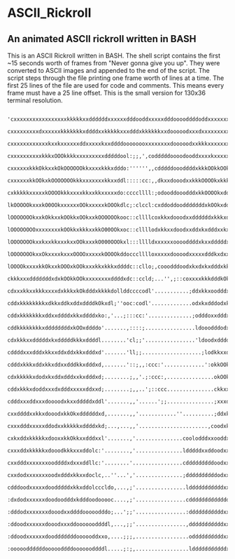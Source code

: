 # ASCII_Rickroll
## An animated ASCII rickroll written in BASH

This is an ASCII Rickroll written in BASH. The shell script contains the first ~15 seconds worth of frames from "Never gonna give you up". They were converted to ASCII images and appended to the end of the script. The script steps through the file printing one frame worth of lines at a time.
The first 25 lines of the file are used for code and comments. This means every frame must have a 25 line offset.
This is the small version for 130x36 terminal resolution.

               
              'cxxxxxxxxxxxxxxxxxkkkkkxxddddddxxxxxxdddooddxxxxxdddooooddddoddxxxxxxxxxdddooddc               
               cxxxxxxxxxdxxxxxxkkkkkkkxddddxxkkkkkxxxdddxkkkkkkxxdooooodxxxdxxxxxxxxxxddoooddc               
               cxxxxxxxxxxxxkxxkxxxxxxddxxxxxkxxddddoooooooxxxxxxxxdooooodxxkkkxxxxxxxxxddodddc               
               cxxxxxxxxxxkkkxOOOkkkkxxxxxxxxxdddddool:;;,',codddddoooodooddxxxxkxxxxxxxddodddc               
               cxxxxxxkkkOkkxxkOkOOOOOOkkxxxxkkkxdddo:'''''',,cdddddoooddddxkkkOOkkOOkxddoddddc               
               cxxxxxxkkOOkxkOOOOOOOkkkxxxxxxxkkxxddl:::::cc:,,dkxxdooodxxkkkOOOOkxkkkxddoddddc               
               cxkkkkkxxxxxkOOOOkkkxxxxkkxxkkxxxxxdo:ccccllll:;odooddooodddxkkOOOOkxddxxxddxxxc               
               lkOOOOOkxxxkO0OOkxxxxxxOOkxxxxxkOOOkdlc;:clccl:cxddoddoodddddddxkOOkxdddxxxxkxxl               
               lOOOOOOOkxxkOkkxxkOOkkxOOkxxkOOOOOOkooc::cllllcoxkkxdooodxxddddddxkkkxddxxkOOOkl               
               lOOOOOOOOxxxxxxxxkOOkkxkkkxxkkO00OOkxoc::cllllodxkkxxdoodxxddxkxdddxxkxxkOO0000o               
               lOOOOOOOkxxkxxkkxxxkxxOOkxxxkO000OOOkxl:::lllldxxxxxxooooddddxkxxdddddxxk000000o               
               lOOOOOOOkxxOkxxxxkxxxOOOOxxxxxkOOOOkddoccclllloxxxxxdoooodxxxxxdddkxdxxxkO00000d               
               lOOOOkxxxxkkOkxxkOOOxkOOkxxxkkxkkkxddddc::cllo;,cooodddoodxkxdxkxdddxkkxkO00000d               
               ckkkxxxdddddddxdxkOOkkOOkxxxxxxxxddddxdc::ccld;...'',;::coxxxxkkkdddkOkkxxkO000d               
               cdxxxkkxxkkkxxxxdxkkkxkOkdddxkkkkdollddccccodl'...........;ddxkkxoodddxxxxxxOO0o               
               cddxkkkkkkkkxdkkxddkxddxddddkOkxdl;''ooc:codl'.............odxkxdddodxkxxxkkxkkl               
               cddxkkkkkkkxddxxddddxkkxddddxko:,'...;:::cc:'..............;odddoxxdddxkkkOOOkxl               
               cddkkkkkkkkxddddddddxkOOxddddo'.......,::::;................ldooodddodxkkkkOOkxl               
               cdxkkkxxdddddxkxdddddkkkxddddl........'cl;;'................'ldoodxddddxxkkkOOkl               
               cddddxxxdddxkkxxddxddxkkxdddxd'.......'ll;;...................;lodkkxxdddddxkOkl               
               cdddxkkkxddxkkxddxxdddkkxdddxd,.......'::;,,:ccc:'.............':okkOOkddddddxxl               
               cdxkkkkkxdodxkxddxdddxxkxdddxd;........;,,'.;:ccc:,...............okOOkxxkkkkxxl               
               cddxkkkxdoddxxxdxdddxxxxxddxxd;........;,,..';::ccc...............ckkxxdxkxkOOkl               
               cdddxxxddxxxdoooodxkxxdddddxddl'.......,,'......';;...............;xxxdxxxxkOOkl               
               cxxddddxxkkxdooodxkkOkxddddddxd,.......,,'............''..........;ddxkkxdddkxxl               
               cxxxdddxxxxxddodxxkkkkkxddddxkd;...,...,,'......................,coodxkkkxdodxko               
               cxkxddxkkkkkxdooxxkkOkkxxdddxxl'.......,'...............coolodddxxooddxxxxdodxkl               
               cxxxddxkkkkkxdooodkkkxxxddolc:'........,'...............ldddddxxddoodxxxxxxddkOo               
               cxxdddxxxxxxxooddddxdxxxddllc:'........'................cdddddddddoodxxxxxxddxko               
               cxxdodxxxxxxxoodxdddxkkxxdoclc,..''...','...............;ddddddddddodxxxxxxddxko               
               cdddoodxxxxxdoodddddxkkxddolcccldo,...,;'................ldddddddddddxxxxxxdddkl               
               :dxdodxxxxxxdoodoodddxkdddoodooooc....,;'................cddddddddddddddddddddxl               
               :dddodxxxxxxxdooodxxddddooooodddo;...';;'................:dddddddddddxxxxxxxddxl               
               :ddoodxxxxxxdooodxxxddooooooddddl,...,;;'................,dddddddddddxxxxxxxdddc               
               :ddoodxxxxxxdoodddddddoooooddxxo,....;;;,.................oddddddddddxxxxxxxdddc               
               :oooooddddddoooooddddooooooddddl.....;:;,.................ldddddddddddxxxxxxdddc'               
